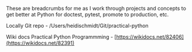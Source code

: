These are breadcrumbs for me as I work through projects and concepts to get better at Python for doctest, pytest, promote to production, etc. 

Locally Git repo - /Users/heidischmidt/Git/practical-python

Wiki docs Practical Python Programmming - [https://wikidocs.net/82406](https://wikidocs.net/82391)
